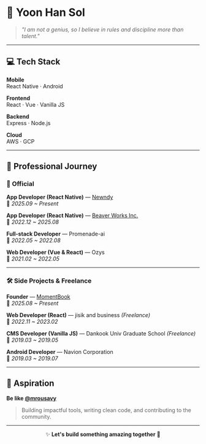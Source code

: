 # 👋 Yoon Han Sol

> *"I am not a genius, so I believe in rules and discipline more than talent."*

---

## 💻 Tech Stack

**Mobile**  
React Native · Android  

**Frontend**  
React · Vue · Vanilla JS  

**Backend**  
Express · Node.js  

**Cloud**  
AWS · GCP  

---

## 🚀 Professional Journey

### 📱 Official

**App Developer (React Native)** — [Newndy](https://github.com/Newndy)  
📆 *2025.09 ~ Present*  

**App Developer (React Native)** — [Beaver Works Inc.](https://github.com/beaverworksinc)  
📆 *2022.12 ~ 2025.08*  

**Full-stack Developer** — Promenade-ai  
📆 *2022.05 ~ 2022.08*  

**Web Developer (Vue & React)** — Ozys  
📆 *2021.02 ~ 2022.05*  

---

### 🛠️ Side Projects & Freelance

**Founder** — [MomentBook](https://github.com/yoondev3434/momentbook)  
📆 *2025.08 ~ Present*  

**Web Developer (React)** — jisik and business *(Freelance)*  
📆 *2022.11 ~ 2023.02*  

**CMS Developer (Vanilla JS)** — Dankook Univ Graduate School *(Freelance)*  
📆 *2019.03 ~ 2019.05*  

**Android Developer** — Navion Corporation  
📆 *2019.03 ~ 2019.07*  

---

## 🎯 Aspiration

**Be like [@mrousavy](https://github.com/mrousavy)**  
> Building impactful tools, writing clean code, and contributing to the community.

---

<div align="center">

✨ **Let's build something amazing together** 🚀  

</div>
